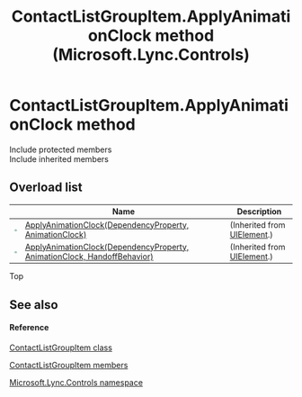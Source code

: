 ﻿---
title: ContactListGroupItem.ApplyAnimationClock method  (Microsoft.Lync.Controls)
TOCTitle: 'ApplyAnimationClock method '
ms:assetid: Overload:Microsoft.Lync.Controls.ContactListGroupItem.ApplyAnimationClock_DI_3_UC_OCS14MrefLyncWPF
ms:mtpsurl: https://msdn.microsoft.com/en-us/library/microsoft.lync.controls.contactlistgroupitem.applyanimationclock_di_3_uc_ocs14mreflyncwpf(v=office.15)
ms:contentKeyID: 48601496
ms.date: 07/28/2014
mtps_version: v=office.15
f1_keywords:
- Microsoft.Lync.Controls.ContactListGroupItem.ApplyAnimationClock
dev_langs:
- CSharp
- JScript
- VB
- other
---

# ContactListGroupItem.ApplyAnimationClock method

Include protected members  
Include inherited members  

## Overload list

<table>
<thead>
<tr class="header">
<th> </th>
<th>Name</th>
<th>Description</th>
</tr>
</thead>
<tbody>
<tr class="odd">
<td><img src="images/Hh347903.pubmethod(Office.15).gif" title="Public method" alt="Public method" /></td>
<td><a href="http://msdn2.microsoft.com/en-us/library/ms598901">ApplyAnimationClock(DependencyProperty, AnimationClock)</a></td>
<td>(Inherited from <a href="http://msdn2.microsoft.com/en-us/library/ms590078">UIElement</a>.)</td>
</tr>
<tr class="even">
<td><img src="images/Hh347903.pubmethod(Office.15).gif" title="Public method" alt="Public method" /></td>
<td><a href="http://msdn2.microsoft.com/en-us/library/ms598902">ApplyAnimationClock(DependencyProperty, AnimationClock, HandoffBehavior)</a></td>
<td>(Inherited from <a href="http://msdn2.microsoft.com/en-us/library/ms590078">UIElement</a>.)</td>
</tr>
</tbody>
</table>


Top

## See also

#### Reference

[ContactListGroupItem class](contactlistgroupitem-class-microsoft-lync-controls_1.md)

[ContactListGroupItem members](contactlistgroupitem-members-microsoft-lync-controls_1.md)

[Microsoft.Lync.Controls namespace](microsoft-lync-controls-namespace_1.md)

